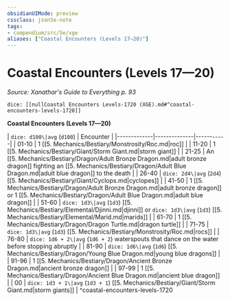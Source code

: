 ```yaml
---
obsidianUIMode: preview
cssclass: json5e-note
tags:
- compendium/src/5e/xge
aliases: ["Coastal Encounters (Levels 17—20)"]
---
```

# Coastal Encounters (Levels 17—20)
*Source: Xanathar's Guide to Everything p. 93* 

`dice: [[nullCoastal Encounters Levels-1720 (XGE).md#^coastal-encounters-levels-1720]]`

**Coastal Encounters (Levels 17—20)**

| `dice: d100\|avg` (`d100`) | Encounter |
|-------------|--------------|-----------|
| 01-10 | 1 [[5. Mechanics/Bestiary/Monstrosity/Roc.md|roc]] |
| 11-20 | 1 [[5. Mechanics/Bestiary/Giant/Storm Giant.md|storm giant]] |
| 21-25 | An [[5. Mechanics/Bestiary/Dragon/Adult Bronze Dragon.md|adult bronze dragon]] fighting an [[5. Mechanics/Bestiary/Dragon/Adult Blue Dragon.md|adult blue dragon]] to the death |
| 26-40 | `dice: 2d4\|avg` (`2d4`) [[5. Mechanics/Bestiary/Giant/Cyclops.md|cyclopes]] |
| 41-50 | 1 [[5. Mechanics/Bestiary/Dragon/Adult Bronze Dragon.md|adult bronze dragon]] or 1 [[5. Mechanics/Bestiary/Dragon/Adult Blue Dragon.md|adult blue dragon]] |
| 51-60 | `dice: 1d3\|avg` (`1d3`) [[5. Mechanics/Bestiary/Elemental/Djinni.md|djinni]] or `dice: 1d3\|avg` (`1d3`) [[5. Mechanics/Bestiary/Elemental/Marid.md|marids]] |
| 61-70 | 1 [[5. Mechanics/Bestiary/Dragon/Dragon Turtle.md|dragon turtle]] |
| 71-75 | `dice: 1d3\|avg` (`1d3`) [[5. Mechanics/Bestiary/Monstrosity/Roc.md|rocs]] |
| 76-80 | `dice: 1d6 + 2\|avg` (`1d6 + 2`) waterspouts that dance on the water before stopping abruptly |
| 81-90 | `dice: 1d6\|avg` (`1d6`) [[5. Mechanics/Bestiary/Dragon/Young Blue Dragon.md|young blue dragons]] |
| 91-96 | 1 [[5. Mechanics/Bestiary/Dragon/Ancient Bronze Dragon.md|ancient bronze dragon]] |
| 97-99 | 1 [[5. Mechanics/Bestiary/Dragon/Ancient Blue Dragon.md|ancient blue dragon]] |
| 00 | `dice: 1d3 + 1\|avg` (`1d3 + 1`) [[5. Mechanics/Bestiary/Giant/Storm Giant.md|storm giants]] |
^coastal-encounters-levels-1720